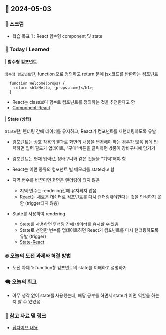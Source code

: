 ## 📆 2024-05-03

### 🔔 스크럼

- 학습 목표 1 : React 함수형 component 및 state
  <br/>

### 🚀 Today I Learned

#### | 함수형 컴포넌트

`함수형 컴포넌트`란, function 으로 정의하고 return 문에 jsx 코드를 반환하는 컴포넌트

```
  function Welcome(props) {
    return <h1>Hello, {props.name}</h1>;
  }
```

- React는 class보다 함수로 컴포넌트를 정의하는 것을 추천한다고 함
- <a href="https://react.dev/reference/react/Component">Component-React</a>

#### | State (상태)

`State`란, 렌더링 간에 데이터를 유지하고, React가 컴포넌트를 재랜더링하도록 유발

- 컴포넌트는 상호 작용의 결과로 화면의 내용을 변경해야 하는 경우가 많음
  폼에 입력하면 입력 필드가 업데이트, “구매”버튼을 클릭하면 상품이 장바구니에 담기기
- 컴포넌트는 현재 입력값, 장바구니와 같은 것들을 "기억"해야 함
- React는 이런 종류의 컴포넌트 별 메모리를 state라고 함

- 지역 변수를 바꾼다면 화면은 랜더링이 되지 않음

  - 지역 변수는 rendering간에 유지되지 않음
  - React는 새로운 데이터로 컴포넌트를 다시 랜더링해야한다는 것을 인식하지 못함 (trigger되지 않음)

- State를 사용하여 rendering
  - State를 사용하면 랜더링 간에 데이터를 유지할 수 있음
  - State로 선언한 변수를 업데이트하면 React가 컴포넌트를 다시 랜더링하도록 유발 (trigger)
  - <a href="https://react.dev/learn/state-a-components-memory">State-React</a>

### 🔥 오늘의 도전 과제와 해결 방법

- 도전 과제 1: function형 컴포넌트의 state를 이해하고 설명하기

### 🗨️ 오늘의 회고

<!--
- 오늘의 학습 경험에 대한 자유로운 생각이나 느낀 점을 기록합니다.
- 성공적인 점, 개선해야 할 점, 새롭게 시도하고 싶은 방법 등을 포함할 수 있습니다.-->

- 아무 생각 없이 state를 사용했는데, 해당 공부를 하면서 state가 어떤 역할을 하는지 알 수 있었음

### 📰 참고 자료 및 링크

- <a href="https://www.notion.so/goorm/function-state-519f738e4e1f4076adc31b7d007ecc0f">딥다이브 내용</a>

